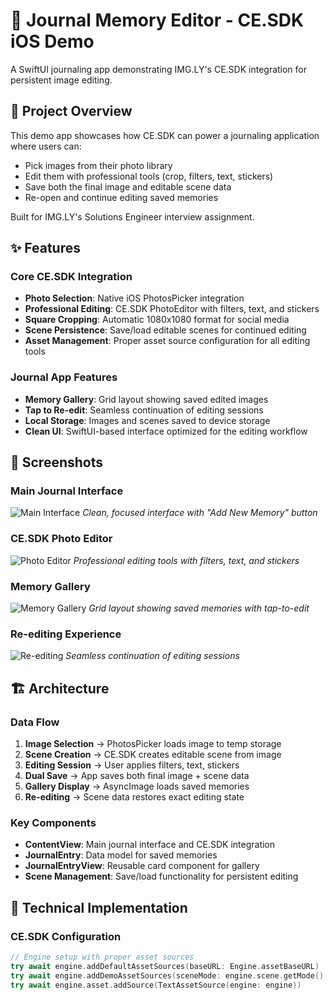 # 📔 Journal Memory Editor - CE.SDK iOS Demo

A SwiftUI journaling app demonstrating IMG.LY's CE.SDK integration for persistent image editing.

## 🎯 Project Overview

This demo app showcases how CE.SDK can power a journaling application where users can:
- Pick images from their photo library
- Edit them with professional tools (crop, filters, text, stickers)
- Save both the final image and editable scene data
- Re-open and continue editing saved memories

Built for IMG.LY's Solutions Engineer interview assignment.

## ✨ Features

### Core CE.SDK Integration
- **Photo Selection**: Native iOS PhotosPicker integration
- **Professional Editing**: CE.SDK PhotoEditor with filters, text, and stickers
- **Square Cropping**: Automatic 1080x1080 format for social media
- **Scene Persistence**: Save/load editable scenes for continued editing
- **Asset Management**: Proper asset source configuration for all editing tools

### Journal App Features
- **Memory Gallery**: Grid layout showing saved edited images
- **Tap to Re-edit**: Seamless continuation of editing sessions
- **Local Storage**: Images and scenes saved to device storage
- **Clean UI**: SwiftUI-based interface optimized for the editing workflow

## 📱 Screenshots

### Main Journal Interface
![Main Interface](CESDKDemo/Images/01-main-interface.png)
*Clean, focused interface with "Add New Memory" button*

### CE.SDK Photo Editor
![Photo Editor](CESDKDemo/Images/02-photo-editor.png)
*Professional editing tools with filters, text, and stickers*

### Memory Gallery
![Memory Gallery](CESDKDemo/Images/03-memory-gallery.png)
*Grid layout showing saved memories with tap-to-edit*

### Re-editing Experience
![Re-editing](CESDKDemo/Images/04-re-editing.png)
*Seamless continuation of editing sessions*

## 🏗️ Architecture

### Data Flow
1. **Image Selection** → PhotosPicker loads image to temp storage
2. **Scene Creation** → CE.SDK creates editable scene from image
3. **Editing Session** → User applies filters, text, stickers
4. **Dual Save** → App saves both final image + scene data
5. **Gallery Display** → AsyncImage loads saved memories
6. **Re-editing** → Scene data restores exact editing state

### Key Components
- **ContentView**: Main journal interface and CE.SDK integration
- **JournalEntry**: Data model for saved memories
- **JournalEntryView**: Reusable card component for gallery
- **Scene Management**: Save/load functionality for persistent editing

## 🔧 Technical Implementation

### CE.SDK Configuration
```swift
// Engine setup with proper asset sources
try await engine.addDefaultAssetSources(baseURL: Engine.assetBaseURL)
try await engine.addDemoAssetSources(sceneMode: engine.scene.getMode(), withUploadAssetSources: true)
try await engine.asset.addSource(TextAssetSource(engine: engine))

